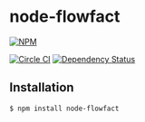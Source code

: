 # node-flowfact


[![NPM](https://nodei.co/npm/node-flowfact.png?downloads=true&stars=true)](https://nodei.co/npm/node-flowfact/)  


[![Circle CI](https://circleci.com/gh/ctaepper/node-flowfact/tree/master.svg?style=svg)](https://circleci.com/gh/ctaepper/node-flowfact/tree/master) [![Dependency Status](https://david-dm.org/ctaepper/node-flowfact.svg)](https://david-dm.org/ctaepper/node-flowfact)

## Installation 

```bash
$ npm install node-flowfact
```
